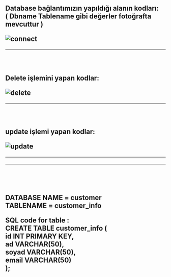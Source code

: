 <h2>Database bağlantımızın yapıldığı alanın kodları: <br/>
 ( Dbname Tablename gibi değerler fotoğrafta mevcuttur )  <br/>

![connect](https://github.com/dikiciemre/panel_screen_w_html_php/assets/103147965/1020db45-18bf-4768-8cd9-c9a0204b365c)
 <br/>
<hr/>
 <br/>
<h2>Delete işlemini yapan kodlar:

![delete](https://github.com/dikiciemre/panel_screen_w_html_php/assets/103147965/815204bc-4691-4fca-936b-4e754cec447a)
 <br/>
<hr/>
 <br/>
<h2>update işlemi yapan kodlar:
 <br/>
 
![update](https://github.com/dikiciemre/panel_screen_w_html_php/assets/103147965/e65d5e88-e799-4845-ae78-e33b3545e92c)


<hr/>
<hr/>
 <br/>
 <br/>


DATABASE NAME = customer <br/>
TABLENAME = customer_info <br/>

SQL code for table : <br/>
CREATE TABLE customer_info ( <br/>
  <t/>  id INT PRIMARY KEY, <br/>
  <t/>  ad VARCHAR(50), <br/>
   <t/> soyad VARCHAR(50), <br/>
   <t/> email VARCHAR(50) <br/>
);


